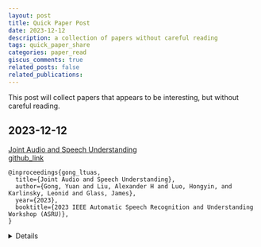 ```yaml
---
layout: post
title: Quick Paper Post
date: 2023-12-12
description: a collection of papers without careful reading
tags: quick_paper_share
categories: paper_read
giscus_comments: true
related_posts: false
related_publications: 
---
```

This post will collect papers that appears to be interesting, but without careful reading.


## 2023-12-12

[Joint Audio and Speech Understanding](https://arxiv.org/abs/2309.14405)<br>
[github_link](https://github.com/YuanGongND/ltu)
```
@inproceedings{gong_ltuas,
  title={Joint Audio and Speech Understanding},
  author={Gong, Yuan and Liu, Alexander H and Luo, Hongyin, and Karlinsky, Leonid and Glass, James},
  year={2023},
  booktitle={2023 IEEE Automatic Speech Recognition and Understanding Workshop (ASRU)},
}
```
<details>
  <summary>Details</summary>
  <b>Authors</b>: Yuan Gong, Alexander H. Liu, Hongyin Luo, Leonid Karlinsky, James Glass <br>
  <b>Date</b>: 25 Sep 2023 <br>
  <b>#Citations</b>:   <br>
  <div class="col-sm mt-3 mt-md-0">
  The figure is from https://github.com/YuanGongND/ltu. All rights reserved to its owner.
    {% include figure.html path="assets/img/quick-paper-share/ltu-overview.png" class="img-fluid rounded z-depth-1" zoomable=true %}
  </div>
  <!-- <code>
    @inproceedings{gong_ltuas,
      title={Joint Audio and Speech Understanding},
      author={Gong, Yuan and Liu, Alexander H and Luo, Hongyin, and Karlinsky, Leonid and Glass, James},
      year={2023},
      booktitle={2023 IEEE Automatic Speech Recognition and Understanding Workshop (ASRU)},
    }
  </code><br> -->
</details>





